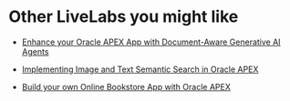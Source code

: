 # Other LiveLabs you might like

- [Enhance your Oracle APEX App with Document-Aware Generative AI Agents](https://livelabs.oracle.com/pls/apex/r/dbpm/livelabs/view-workshop?wid=4190)

- [Implementing Image and Text Semantic Search in Oracle APEX](https://livelabs.oracle.com/pls/apex/r/dbpm/livelabs/run-workshop?p210_wid=4208)

- [Build your own Online Bookstore App with Oracle APEX](https://livelabs.oracle.com/pls/apex/r/dbpm/livelabs/view-workshop?wid=4141)

